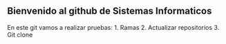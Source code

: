 

## Bienvenido al github de Sistemas Informaticos


En este git vamos a realizar pruebas:
	1. Ramas
	2. Actualizar repositorios
	3. Git clone
		
